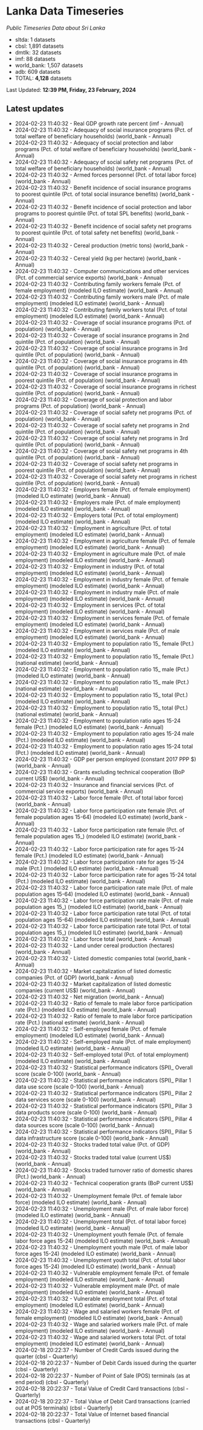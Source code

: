 # Lanka Data Timeseries
*Public Timeseries Data about Sri Lanka*

* sltda: 1 datasets
* cbsl: 1,891 datasets
* dmtlk: 32 datasets
* imf: 88 datasets
* world_bank: 1,507 datasets
* adb: 609 datasets
* TOTAL: **4,128** datasets

Last Updated: **12:39 PM, Friday, 23 February, 2024**

## Latest updates

* 2024-02-23 11:40:32 - Real GDP growth rate percent (imf - Annual)
* 2024-02-23 11:40:32 - Adequacy of social insurance programs (Pct. of total welfare of beneficiary households) (world_bank - Annual)
* 2024-02-23 11:40:32 - Adequacy of social protection and labor programs (Pct. of total welfare of beneficiary households) (world_bank - Annual)
* 2024-02-23 11:40:32 - Adequacy of social safety net programs (Pct. of total welfare of beneficiary households) (world_bank - Annual)
* 2024-02-23 11:40:32 - Armed forces personnel (Pct. of total labor force) (world_bank - Annual)
* 2024-02-23 11:40:32 - Benefit incidence of social insurance programs to poorest quintile (Pct. of total social insurance benefits) (world_bank - Annual)
* 2024-02-23 11:40:32 - Benefit incidence of social protection and labor programs to poorest quintile (Pct. of total SPL benefits) (world_bank - Annual)
* 2024-02-23 11:40:32 - Benefit incidence of social safety net programs to poorest quintile (Pct. of total safety net benefits) (world_bank - Annual)
* 2024-02-23 11:40:32 - Cereal production (metric tons) (world_bank - Annual)
* 2024-02-23 11:40:32 - Cereal yield (kg per hectare) (world_bank - Annual)
* 2024-02-23 11:40:32 - Computer communications and other services (Pct. of commercial service exports) (world_bank - Annual)
* 2024-02-23 11:40:32 - Contributing family workers female (Pct. of female employment) (modeled ILO estimate) (world_bank - Annual)
* 2024-02-23 11:40:32 - Contributing family workers male (Pct. of male employment) (modeled ILO estimate) (world_bank - Annual)
* 2024-02-23 11:40:32 - Contributing family workers total (Pct. of total employment) (modeled ILO estimate) (world_bank - Annual)
* 2024-02-23 11:40:32 - Coverage of social insurance programs (Pct. of population) (world_bank - Annual)
* 2024-02-23 11:40:32 - Coverage of social insurance programs in 2nd quintile (Pct. of population) (world_bank - Annual)
* 2024-02-23 11:40:32 - Coverage of social insurance programs in 3rd quintile (Pct. of population) (world_bank - Annual)
* 2024-02-23 11:40:32 - Coverage of social insurance programs in 4th quintile (Pct. of population) (world_bank - Annual)
* 2024-02-23 11:40:32 - Coverage of social insurance programs in poorest quintile (Pct. of population) (world_bank - Annual)
* 2024-02-23 11:40:32 - Coverage of social insurance programs in richest quintile (Pct. of population) (world_bank - Annual)
* 2024-02-23 11:40:32 - Coverage of social protection and labor programs (Pct. of population) (world_bank - Annual)
* 2024-02-23 11:40:32 - Coverage of social safety net programs (Pct. of population) (world_bank - Annual)
* 2024-02-23 11:40:32 - Coverage of social safety net programs in 2nd quintile (Pct. of population) (world_bank - Annual)
* 2024-02-23 11:40:32 - Coverage of social safety net programs in 3rd quintile (Pct. of population) (world_bank - Annual)
* 2024-02-23 11:40:32 - Coverage of social safety net programs in 4th quintile (Pct. of population) (world_bank - Annual)
* 2024-02-23 11:40:32 - Coverage of social safety net programs in poorest quintile (Pct. of population) (world_bank - Annual)
* 2024-02-23 11:40:32 - Coverage of social safety net programs in richest quintile (Pct. of population) (world_bank - Annual)
* 2024-02-23 11:40:32 - Employers female (Pct. of female employment) (modeled ILO estimate) (world_bank - Annual)
* 2024-02-23 11:40:32 - Employers male (Pct. of male employment) (modeled ILO estimate) (world_bank - Annual)
* 2024-02-23 11:40:32 - Employers total (Pct. of total employment) (modeled ILO estimate) (world_bank - Annual)
* 2024-02-23 11:40:32 - Employment in agriculture (Pct. of total employment) (modeled ILO estimate) (world_bank - Annual)
* 2024-02-23 11:40:32 - Employment in agriculture female (Pct. of female employment) (modeled ILO estimate) (world_bank - Annual)
* 2024-02-23 11:40:32 - Employment in agriculture male (Pct. of male employment) (modeled ILO estimate) (world_bank - Annual)
* 2024-02-23 11:40:32 - Employment in industry (Pct. of total employment) (modeled ILO estimate) (world_bank - Annual)
* 2024-02-23 11:40:32 - Employment in industry female (Pct. of female employment) (modeled ILO estimate) (world_bank - Annual)
* 2024-02-23 11:40:32 - Employment in industry male (Pct. of male employment) (modeled ILO estimate) (world_bank - Annual)
* 2024-02-23 11:40:32 - Employment in services (Pct. of total employment) (modeled ILO estimate) (world_bank - Annual)
* 2024-02-23 11:40:32 - Employment in services female (Pct. of female employment) (modeled ILO estimate) (world_bank - Annual)
* 2024-02-23 11:40:32 - Employment in services male (Pct. of male employment) (modeled ILO estimate) (world_bank - Annual)
* 2024-02-23 11:40:32 - Employment to population ratio 15_ female (Pct.) (modeled ILO estimate) (world_bank - Annual)
* 2024-02-23 11:40:32 - Employment to population ratio 15_ female (Pct.) (national estimate) (world_bank - Annual)
* 2024-02-23 11:40:32 - Employment to population ratio 15_ male (Pct.) (modeled ILO estimate) (world_bank - Annual)
* 2024-02-23 11:40:32 - Employment to population ratio 15_ male (Pct.) (national estimate) (world_bank - Annual)
* 2024-02-23 11:40:32 - Employment to population ratio 15_ total (Pct.) (modeled ILO estimate) (world_bank - Annual)
* 2024-02-23 11:40:32 - Employment to population ratio 15_ total (Pct.) (national estimate) (world_bank - Annual)
* 2024-02-23 11:40:32 - Employment to population ratio ages 15-24 female (Pct.) (modeled ILO estimate) (world_bank - Annual)
* 2024-02-23 11:40:32 - Employment to population ratio ages 15-24 male (Pct.) (modeled ILO estimate) (world_bank - Annual)
* 2024-02-23 11:40:32 - Employment to population ratio ages 15-24 total (Pct.) (modeled ILO estimate) (world_bank - Annual)
* 2024-02-23 11:40:32 - GDP per person employed (constant 2017 PPP $) (world_bank - Annual)
* 2024-02-23 11:40:32 - Grants excluding technical cooperation (BoP current US$) (world_bank - Annual)
* 2024-02-23 11:40:32 - Insurance and financial services (Pct. of commercial service exports) (world_bank - Annual)
* 2024-02-23 11:40:32 - Labor force female (Pct. of total labor force) (world_bank - Annual)
* 2024-02-23 11:40:32 - Labor force participation rate female (Pct. of female population ages 15-64) (modeled ILO estimate) (world_bank - Annual)
* 2024-02-23 11:40:32 - Labor force participation rate female (Pct. of female population ages 15_) (modeled ILO estimate) (world_bank - Annual)
* 2024-02-23 11:40:32 - Labor force participation rate for ages 15-24 female (Pct.) (modeled ILO estimate) (world_bank - Annual)
* 2024-02-23 11:40:32 - Labor force participation rate for ages 15-24 male (Pct.) (modeled ILO estimate) (world_bank - Annual)
* 2024-02-23 11:40:32 - Labor force participation rate for ages 15-24 total (Pct.) (modeled ILO estimate) (world_bank - Annual)
* 2024-02-23 11:40:32 - Labor force participation rate male (Pct. of male population ages 15-64) (modeled ILO estimate) (world_bank - Annual)
* 2024-02-23 11:40:32 - Labor force participation rate male (Pct. of male population ages 15_) (modeled ILO estimate) (world_bank - Annual)
* 2024-02-23 11:40:32 - Labor force participation rate total (Pct. of total population ages 15-64) (modeled ILO estimate) (world_bank - Annual)
* 2024-02-23 11:40:32 - Labor force participation rate total (Pct. of total population ages 15_) (modeled ILO estimate) (world_bank - Annual)
* 2024-02-23 11:40:32 - Labor force total (world_bank - Annual)
* 2024-02-23 11:40:32 - Land under cereal production (hectares) (world_bank - Annual)
* 2024-02-23 11:40:32 - Listed domestic companies total (world_bank - Annual)
* 2024-02-23 11:40:32 - Market capitalization of listed domestic companies (Pct. of GDP) (world_bank - Annual)
* 2024-02-23 11:40:32 - Market capitalization of listed domestic companies (current US$) (world_bank - Annual)
* 2024-02-23 11:40:32 - Net migration (world_bank - Annual)
* 2024-02-23 11:40:32 - Ratio of female to male labor force participation rate (Pct.) (modeled ILO estimate) (world_bank - Annual)
* 2024-02-23 11:40:32 - Ratio of female to male labor force participation rate (Pct.) (national estimate) (world_bank - Annual)
* 2024-02-23 11:40:32 - Self-employed female (Pct. of female employment) (modeled ILO estimate) (world_bank - Annual)
* 2024-02-23 11:40:32 - Self-employed male (Pct. of male employment) (modeled ILO estimate) (world_bank - Annual)
* 2024-02-23 11:40:32 - Self-employed total (Pct. of total employment) (modeled ILO estimate) (world_bank - Annual)
* 2024-02-23 11:40:32 - Statistical performance indicators (SPI)_ Overall score (scale 0-100) (world_bank - Annual)
* 2024-02-23 11:40:32 - Statistical performance indicators (SPI)_ Pillar 1 data use score (scale 0-100) (world_bank - Annual)
* 2024-02-23 11:40:32 - Statistical performance indicators (SPI)_ Pillar 2 data services score (scale 0-100) (world_bank - Annual)
* 2024-02-23 11:40:32 - Statistical performance indicators (SPI)_ Pillar 3 data products score (scale 0-100) (world_bank - Annual)
* 2024-02-23 11:40:32 - Statistical performance indicators (SPI)_ Pillar 4 data sources score (scale 0-100) (world_bank - Annual)
* 2024-02-23 11:40:32 - Statistical performance indicators (SPI)_ Pillar 5 data infrastructure score (scale 0-100) (world_bank - Annual)
* 2024-02-23 11:40:32 - Stocks traded total value (Pct. of GDP) (world_bank - Annual)
* 2024-02-23 11:40:32 - Stocks traded total value (current US$) (world_bank - Annual)
* 2024-02-23 11:40:32 - Stocks traded turnover ratio of domestic shares (Pct.) (world_bank - Annual)
* 2024-02-23 11:40:32 - Technical cooperation grants (BoP current US$) (world_bank - Annual)
* 2024-02-23 11:40:32 - Unemployment female (Pct. of female labor force) (modeled ILO estimate) (world_bank - Annual)
* 2024-02-23 11:40:32 - Unemployment male (Pct. of male labor force) (modeled ILO estimate) (world_bank - Annual)
* 2024-02-23 11:40:32 - Unemployment total (Pct. of total labor force) (modeled ILO estimate) (world_bank - Annual)
* 2024-02-23 11:40:32 - Unemployment youth female (Pct. of female labor force ages 15-24) (modeled ILO estimate) (world_bank - Annual)
* 2024-02-23 11:40:32 - Unemployment youth male (Pct. of male labor force ages 15-24) (modeled ILO estimate) (world_bank - Annual)
* 2024-02-23 11:40:32 - Unemployment youth total (Pct. of total labor force ages 15-24) (modeled ILO estimate) (world_bank - Annual)
* 2024-02-23 11:40:32 - Vulnerable employment female (Pct. of female employment) (modeled ILO estimate) (world_bank - Annual)
* 2024-02-23 11:40:32 - Vulnerable employment male (Pct. of male employment) (modeled ILO estimate) (world_bank - Annual)
* 2024-02-23 11:40:32 - Vulnerable employment total (Pct. of total employment) (modeled ILO estimate) (world_bank - Annual)
* 2024-02-23 11:40:32 - Wage and salaried workers female (Pct. of female employment) (modeled ILO estimate) (world_bank - Annual)
* 2024-02-23 11:40:32 - Wage and salaried workers male (Pct. of male employment) (modeled ILO estimate) (world_bank - Annual)
* 2024-02-23 11:40:32 - Wage and salaried workers total (Pct. of total employment) (modeled ILO estimate) (world_bank - Annual)
* 2024-02-18 20:22:37 - Number of Credit Cards issued during the quarter (cbsl - Quarterly)
* 2024-02-18 20:22:37 - Number of Debit Cards issued during the quarter (cbsl - Quarterly)
* 2024-02-18 20:22:37 - Number of Point of Sale (POS) terminals (as at end period) (cbsl - Quarterly)
* 2024-02-18 20:22:37 - Total Value of Credit Card transactions (cbsl - Quarterly)
* 2024-02-18 20:22:37 - Total Value of Debit Card transactions (carried out at POS terminals) (cbsl - Quarterly)
* 2024-02-18 20:22:37 - Total Value of Internet based financial transactions (cbsl - Quarterly)